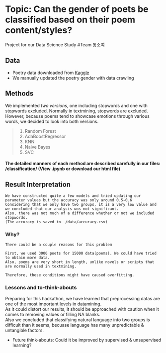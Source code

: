 # Topic: Can the gender of poets be classified based on their poem content/styles?
Project for our Data Science Study #Team 통소여

## Data
- Poetry data downloaded from [Kaggle](https://www.kaggle.com/jatindersehdev/poetry-analysis-data)    
- We manually updated the poetry gender with data crawling


## Methods
We implemented _two versions_, one including stopwords and one with stopwords excluded.
Normally in textmining, stopwords are excluded.
However, because poems tend to showcase emotions through various words, we decided to look into both versions.

> 1. Random Forest
> 2. AdaBoostRegressor
> 3. KNN
> 4. Naive Bayes
> 5. SVC
#### The detailed manners of each method are described carefully in our files: /classification/ (View .ipynb or download our html file)

## Result Interpretation
```
We have constructed quite a few models and tried updating our parameter values but the accuracy was only around 0.5~0.6
Considering that we only have two groups, it is a very low value and we concluded that our analysis was not significant.
Also, there was not much of a difference whether or not we included stopwords.
(The accuracy is saved in  /data/accuracy.csv)
```
### Why?
```
There could be a couple reasons for this problem

First, we used 3000 poets for 15000 data(poems). We could have tried to obtain more data.
Also, poems are very short in length, unlike novels or scripts that are normally used in textmining.

Therefore, these conditions might have caused overfitting.
```
### Lessons and to-think-abouts
Preparing for this hackathon, we have learned that preprocessing datas are one of the most important levels in datamining.   
As it could distort our results, it should be approached with caution when it comes to removing values or filling NA blanks.   
Also we concluded that classifying natural language into two groups is difficult than it seems, becuase language has many unpredictable & untangible factors.

- Future think-abouts: Could it be improved by supervised & unsupervised learning?
